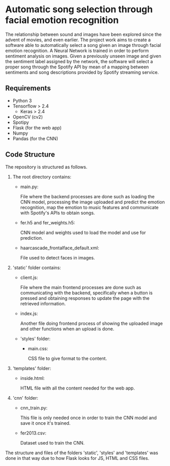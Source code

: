 # Automatic song selection through facial emotion recognition
The relationship between sound and images have been explored since the advent of movies, and even earlier. The project work aims to create a software able to automatically select a song given an image through facial emotion recognition. A Neural Network is trained in order to perform sentiment analysis on images. Given a previously unseen image and given the sentiment label assigned by the network, the software will select a proper song through the Spotify API by mean of a mapping between sentiments and song descriptions provided by Spotify streaming service.

## Requirements
- Python 3
- Tensorflow > 2.4
    -   Keras > 2.4
- OpenCV (cv2)
- Spotipy
- Flask (for the web app)
- Numpy
- Pandas (for the CNN)

## Code Structure
The repository is structured as follows.

1. The root directory contains:
    - main.py:
    
        File where the backend processes are done such as loading the CNN model, processing the image uploaded and predict the emotion recognition, map the emotion to music features and communicate with Spotify's APIs to obtain songs.
    - fer.h5 and fer_weights.h5:

        CNN model and weights used to load the model and use for prediction.
    - haarcascade_frontalface_default.xml:
    
        File used to detect faces in images.
2. 'static' folder contains:
    - client.js:

        File where the main frontend processes are done such as communicating with the backend, specifically when a button is pressed and obtaining responses to update the page with the retrieved information.
    - index.js:

        Another file doing frontend process of showing the uploaded image and other functions when an upload is done.
    - 'styles' folder:
        - main.css:

            CSS file to give format to the content.
3. 'templates' folder:
    - inside.html:

        HTML file with all the content needed for the web app.
4. 'cnn' folder:
    - cnn_train.py:

        This file is only needed once in order to train the CNN model and save it once it's trained.
    - fer2013.csv:

        Dataset used to train the CNN.

The structure and files of the folders 'static', 'styles' and 'templates' was done in that way due to how Flask looks for JS, HTML and CSS files.
